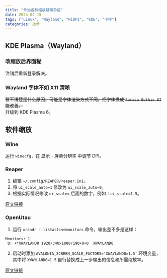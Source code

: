 ```yaml
---
title: "专治各种缩放疑难杂症"
date: 2024-02-15
tags: ["Linux", "Wayland", "HiDPI", "KDE", "小抄"]
categories: 技术
---
```


## KDE Plasma（Wayland）

### 改缩放后界面糊
注销后重新登录解决。

### Wayland 字体不如 X11 清晰
~~暂不清楚是什么原因，可能是字体渲染方式不同，把字体换成 `Sarasa Gothic UI` 能改善。~~  
升级到 KDE Plasma 6。

## 软件缩放

### Wine

运行 `winecfg`，在 显示 - 屏幕分辨率 中调节 DPI。

### Reaper

1. 编辑 `~/.config/REAPER/reaper.ini`。  
2. 将 `ui_scale_auto=1` 修改为 `ui_scale_auto=0`。  
3. 根据实际情况修改 `ui_scale=` 后面的数字，例如：`ui_scale=1.5`。  

[原文链接](https://interfacinglinux.com/2024/01/08/installing-reaper-on-linux/)

### OpenUtau

1. 运行 `xrandr --listactivemonitors` 命令，输出差不多是这样：  
```
Monitors: 1
 0: +*XWAYLAND0 1920/340x1080/190+0+0  XWAYLAND0
 ```
2. 启动时添加 `AVALONIA_SCREEN_SCALE_FACTORS='XWAYLAND0=1.5'` 环境变量，其中将 `XWAYLAND0=1.5` 自行替换成上一步输出的信息和所需缩放率。   

[原文链接](https://github.com/stakira/OpenUtau/issues/245)